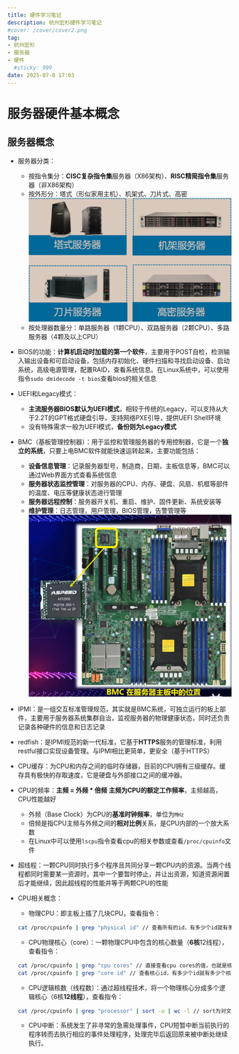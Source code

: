 ```yaml
---
title: 硬件学习笔记
description: 杭州宏杉硬件学习笔记
#cover: /cover/cover2.png
tag:
- 杭州宏杉
- 服务器
- 硬件
  #sticky: 999
date: 2025-07-8 17:03
---
```


# 服务器硬件基本概念

## 服务器概念

* 服务器分类：
  * 按指令集分：**CISC复杂指令集**服务器（X86架构）、**RISC精简指令集**服务器（非X86架构）
  * 按外形分：塔式（形似家用主机）、机架式、刀片式、高密
  ![按外形分类](images/image1.png)
  * 按处理器数量分：单路服务器（1颗CPU）、双路服务器（2颗CPU）、多路服务器（4颗及以上CPU）

* BIOS的功能：**计算机启动时加载的第一个软件**，主要用于POST自检，检测输入输出设备和可启动设备，包括内存初始化、硬件扫描和寻找启动设备、启动系统，高级电源管理，配置RAID，查看系统信息。在Linux系统中，可以使用指令`sudo dmidecode -t bios`查看bios的相关信息
  
* UEFI和Legacy模式：
  * **主流服务器BIOS默认为UEFI模式**，相较于传统的Legacy，可以支持从大于2.2T的GPT格式硬盘引导，支持网络PXE引导，提供UEFI Shell环境
  * 没有特殊需求一般为UEFI模式，**备份则为Legacy模式**

* BMC（基板管理控制器）：用于监控和管理服务器的专用控制器，它是一个**独立的系统**，只要上电BMC软件就能快速运转起来，主要功能包括：
  * **设备信息管理**：记录服务器型号，制造商，日期，主板信息等，BMC可以通过Web界面方式查看系统信息
  * **服务器状态监控管理**：对服务器的CPU、内存、硬盘、风扇、机框等部件的温度、电压等健康状态进行管理
  * **服务器远程控制**：服务器开关机、重启、维护、固件更新、系统安装等
  * **维护管理**：日志管理，用户管理，BIOS管理，告警管理等
  ![alt text](images/image.png)

* IPMI：是一组交互标准管理规范，其实就是BMC系统，可独立运行的板上部件，主要用于服务器系统集群自治，监视服务器的物理健康状态，同时还负责记录各种硬件的信息和日志记录
  
* redfish：是IPMI规范的新一代标准，它基于**HTTPS**服务的管理标准，利用restful接口实现设备管理。与IPMI相比更简单，更安全（基于HTTPS）
  
* CPU缓存：为CPU和内存之间的临时存储器，目前的CPU拥有三级缓存。缓存具有极快的存取速度，它是硬盘与外部接口之间的缓冲器。

* CPU的频率：**主频 = 外频 * 倍频** **主频为CPU的额定工作频率**，主频越高，CPU性能越好
  * 外频（Base Clock）为CPU的**基准时钟频率**，单位为`MHz`
  * 倍频是指CPU主频与外频之间的**相对比例**关系，是CPU内部的一个放大系数
  * 在Linux中可以使用`lscpu`指令查看cpu的相关参数或查看`/proc/cpuinfo`文件
  
* 超线程：一颗CPU同时执行多个程序且共同分享一颗CPU内的资源。当两个线程都同时需要某一资源时，其中一个要暂时停止，并让出资源，知道资源闲置后才能继续，因此超线程的性能并等于两颗CPU的性能

* CPU相关概念：
  * 物理CPU：即主板上插了几块CPU，查看指令：
  
  ```sh
  cat /proc/cpuinfo | grep "physical id" // 查看所有的id，有多少个id就有多少个CPU
  ```

  * CPU物理核心（core）：一颗物理CPU中包含的核心数量（**6核**12线程），查看指令：

  ```sh
  cat /proc/cpuinfo | grep "cpu cores" // 直接查看cpu cores的值，也就是核心数量
  cat /proc/cpuinfo | grep "core id" // 查看核心id，有多少个id就有多少个核心
  ```

  * CPU逻辑核数（线程数）：通过超线程技术，将一个物理核心分成多个逻辑核心（6核**12线程**），查看指令：
  
  ```sh
  cat /proc/cpuinfo | grep "processor" | sort -u | wc -l // sort为对文本进行排序 -u 参数为对结果去重（unique），wc（words count）为文本统计 -l 参数则是统计行数（line）
  ```

  * CPU中断：系统发生了非寻常的急需处理事件，CPU短暂中断当前执行的程序转而去执行相应的事件处理程序，处理完毕后返回原来被中断处继续执行。
  